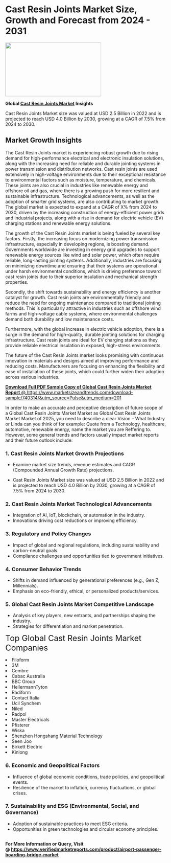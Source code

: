 <H1>Cast Resin Joints Market Size, Growth and Forecast from 2024 - 2031</H1><img class="aligncenter size-medium wp-image-584254" src="https://thirdeyenews.in/wp-content/uploads/2024/09/Global-Market-Research-300x168.jpeg" alt="" width="300" height="168" /><p><strong>Global&nbsp;<a href="https://www.marketsizeandtrends.com/download-sample/740314/&amp;utm_source=Pulse&amp;utm_medium=201">Cast Resin Joints Market</a> Insights</strong></p><p>Cast Resin Joints Market size was valued at USD 2.5 Billion in 2022 and is projected to reach USD 4.0 Billion by 2030, growing at a CAGR of 7.5% from 2024 to 2030.</p><p><h2>Market Growth Insights</h2> <p>The Cast Resin Joints market is experiencing robust growth due to rising demand for high-performance electrical and electronic insulation solutions, along with the increasing need for reliable and durable jointing systems in power transmission and distribution networks. Cast resin joints are used extensively in high-voltage environments due to their exceptional resistance to environmental factors such as moisture, temperature, and chemicals. These joints are also crucial in industries like renewable energy and offshore oil and gas, where there is a growing push for more resilient and sustainable infrastructure. Technological advancements, as well as the adoption of smarter grid systems, are also contributing to market growth. The global market is expected to expand at a CAGR of X% from 2024 to 2030, driven by the increasing construction of energy-efficient power grids and industrial projects, along with a rise in demand for electric vehicle (EV) charging stations and renewable energy solutions.</p> <p><a href="sample-link" target="_blank"></a></p> <p>The growth of the Cast Resin Joints market is being fueled by several key factors. Firstly, the increasing focus on modernizing power transmission infrastructure, especially in developing regions, is boosting demand. Governments worldwide are investing in energy grid upgrades to support renewable energy sources like wind and solar power, which often require reliable, long-lasting jointing systems. Additionally, industries are focusing on minimizing downtime and ensuring that their systems are operational under harsh environmental conditions, which is driving preference toward cast resin joints due to their superior insulation and mechanical strength properties.</p> <p>Secondly, the shift towards sustainability and energy efficiency is another catalyst for growth. Cast resin joints are environmentally friendly and reduce the need for ongoing maintenance compared to traditional jointing methods. This is particularly attractive in industries such as offshore wind farms and high-voltage cable systems, where environmental challenges demand both durability and low maintenance costs.</p> <p>Furthermore, with the global increase in electric vehicle adoption, there is a surge in the demand for high-quality, durable jointing solutions for charging infrastructure. Cast resin joints are ideal for EV charging stations as they provide reliable electrical insulation in exposed, high-stress environments.</p> <p>The future of the Cast Resin Joints market looks promising with continuous innovation in materials and designs aimed at improving performance and reducing costs. Manufacturers are focusing on enhancing the flexibility and ease of installation of these joints, which could further widen their adoption across various industries.</p> <p><a href="more-insights-link" target="_blank"></p><p><span class=""><strong>Download Full PDF Sample Copy of Global Cast Resin Joints Market Report</strong> @ <a href="https://www.marketsizeandtrends.com/download-sample/740314/&amp;utm_source=Pulse&amp;utm_medium=201" target="_blank">https://www.marketsizeandtrends.com/download-sample/740314/&amp;utm_source=Pulse&amp;utm_medium=201</a></span></p><p>In order to make an accurate and perceptive description of future scope of a Global&nbsp;Cast Resin Joints Market Market as Global&nbsp;Cast Resin Joints Market Market of 2025, you need to describe a clear Vision &ndash; What Industry or Linda can you think of for example: Quote from a Technology, healthcare, automotive, renewable energy, name the market you are Reffering to. However, some general trends and factors usually impact market reports and their future outlook include:</p><h3>1.&nbsp;<strong>Cast Resin Joints Market Growth Projections</strong></h3><ul><li>Examine market size trends, revenue estimates and CAGR (Compounded Annual Growth Rate) projections.</li><li><p>Cast Resin Joints Market size was valued at USD 2.5 Billion in 2022 and is projected to reach USD 4.0 Billion by 2030, growing at a CAGR of 7.5% from 2024 to 2030.</p></li></ul><h3>2.&nbsp;<strong>Cast Resin Joints Market Technological Advancements</strong></h3><ul><li>Integration of AI, IoT, blockchain, or automation in the industry.</li><li>Innovations driving cost reductions or improving efficiency.</li></ul><h3>3.&nbsp;<strong>Regulatory and Policy Changes</strong></h3><ul><li>Impact of global and regional regulations, including sustainability and carbon-neutral goals.</li><li>Compliance challenges and opportunities tied to government initiatives.</li></ul><h3>4.&nbsp;<strong>Consumer Behavior Trends</strong></h3><ul><li>Shifts in demand influenced by generational preferences (e.g., Gen Z, Millennials).</li><li>Emphasis on eco-friendly, ethical, or personalized products/services.</li></ul><h3>5.&nbsp;<strong>Global Cast Resin Joints Market Competitive Landscape</strong></h3><ul><li>Analysis of key players, new entrants, and partnerships shaping the industry.</li><li>Strategies for differentiation and market penetration.</li></ul><p data-pm-slice="1 1 []"><span style="color: inherit; font-family: inherit; font-size: 25px;">Top Global Cast Resin Joints Market Companies</span></p><div class="" data-test-id=""><p><li>Filoform</li><li> 3M</li><li> Cembre</li><li> Cabac Australia</li><li> BBC Group</li><li> HellermannTyton</li><li> Radiform</li><li> Contact Italia</li><li> Ucil Synchem</li><li> Niled</li><li> Radpol</li><li> Master Electricals</li><li> Pfisterer</li><li> Wiska</li><li> Shenzhen Hongshang Material Technology</li><li> Seen Joo</li><li> Birkett Electric</li><li> Kinlong</li></p></div><h3>6.&nbsp;<strong>Economic and Geopolitical Factors</strong></h3><ul><li>Influence of global economic conditions, trade policies, and geopolitical events.</li><li>Resilience of the market to inflation, currency fluctuations, or global crises.</li></ul><h3>7.&nbsp;<strong>Sustainability and ESG (Environmental, Social, and Governance)</strong></h3><ul><li>Adoption of sustainable practices to meet ESG criteria.</li><li>Opportunities in green technologies and circular economy principles.</li></ul><h2><strong style="font-size: 14px;">For More Information or Query, Visit @&nbsp;</strong><a style="background-color: #ffffff; font-size: 14px;" href="https://www.marketsizeandtrends.com/report/cast-resin-joints-market/" target="_blank">https://www.verifiedmarketreports.com/product/airport-passenger-boarding-bridge-market</a></h2>
